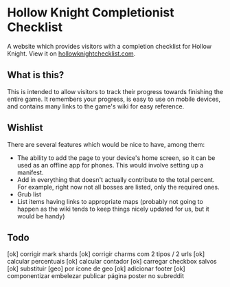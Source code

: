 # Hollow Knight Completionist Checklist

A website which provides visitors with a completion checklist for Hollow Knight. View it on [hollowknightchecklist.com](https://hollowknightchecklist.com/).

## What is this?

This is intended to allow visitors to track their progress towards finishing the entire game. It remembers your progress, is easy to use on mobile devices, and contains many links to the game's wiki for easy reference.

## Wishlist

There are several features which would be nice to have, among them:

-   The ability to add the page to your device's home screen, so it can be used as an offline app for phones. This would involve setting up a manifest.
-   Add in everything that doesn't actually contribute to the total percent. For example, right now not all bosses are listed, only the required ones.
-   Grub list
-   List items having links to appropriate maps (probably not going to happen as the wiki tends to keep things nicely updated for us, but it would be handy)

## Todo

[ok] corrigir mark shards
[ok] corrigir charms com 2 tipos / 2 urls
[ok] calcular percentuais
[ok] calcular contador
[ok] carregar checkbox salvos
[ok] substituir [geo] por ícone de geo
[ok] adicionar footer
[ok] componentizar
embelezar
publicar página
poster no subreddit
